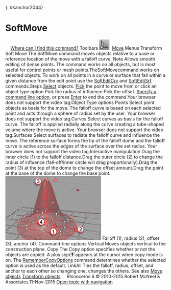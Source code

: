 ---
---

{: #kanchor2044}
# SoftMove
 [![images/transparent.gif](images/transparent.gif)Where can I find this command?](javascript:void(0);) Toolbars
![images/softmove.png](images/softmove.png) [Move](move-toolbar.html) 
Menus
Transform
Soft Move
The SoftMove command moves objects relative to a base or reference location of the move with a falloff curve.
Note
Allows smooth editing of dense points. The command works on all objects, but is most useful for control points or mesh points.TheSoftMovecommand works on selected objects. To work on all points in a curve or surface that fall within a given distance from the edit point use the [SoftEditCrv](softeditcrv.html) and [SoftEditSrf](softeditsrf.html) commands.Steps
 [Select](select-objects.html) objects. [Pick](pick-location.html) the point to move from or click an object type option.Pick the radius of influence.Pick the offset. [Specify a command line option](specifycommandlineoption.html), or press [Enter](enter-key.html) to end the command.Your browser does not support the video tag.Object Type options
Points
Select point objects as basis for the move. The falloff curve is based on each selected point and acts through a sphere of radius set by the user.
Your browser does not support the video tag.Curves
Select curves as basis for the falloff curve. The falloff is applied radially along the curve creating a tube-shaped volume where the move is active.
Your browser does not support the video tag.Surfaces
Select surfaces to radiate the falloff curve and influence the move. The reference surface forms the tip of the falloff dome and the falloff curve is active across the edges of the surface over the set radius.
Your browser does not support the video tag.Interactive manipulation
Drag the inner circle (1) to the falloff distance.Drag the outer circle (2) to change the radius of influence (fall-off/inner circle will drag proportionally).Drag the point (3) at the top of the dome to change the offset amount.Drag the point at the base of the dome to change the base point.![images/softmove-004.png](images/softmove-004.png)
Falloff (1), radius (2), offset (3), anchor (4).
Command-line options
Vertical
Moves objects vertical to the construction plane.
Copy
The Copy option specifies whether or not the objects are copied. A plus sign![images/copyplus.png](images/copyplus.png)appears at the cursor when copy mode is on.
The [RememberCopyOptions](remembercopyoptions.html) command determines whether the selected option is used as the default.
LinkAll
Ties the falloff, radius, offset, and anchor to each other so changing one, changes the others.
See also
 [Move objects](sak-move.html) 
 [Transform objects](sak-transform.html) 
&#160;
&#160;
Rhinoceros 6 © 2010-2015 Robert McNeel &amp; Associates.11-Nov-2015
 [Open topic with navigation](softmove.html) 

